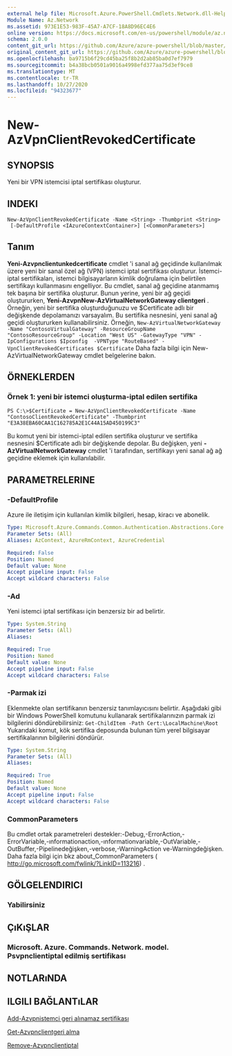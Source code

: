 ```yaml
---
external help file: Microsoft.Azure.PowerShell.Cmdlets.Network.dll-Help.xml
Module Name: Az.Network
ms.assetid: 973E1E53-983F-45A7-A7CF-18A8D96EC4E6
online version: https://docs.microsoft.com/en-us/powershell/module/az.network/new-azvpnclientrevokedcertificate
schema: 2.0.0
content_git_url: https://github.com/Azure/azure-powershell/blob/master/src/Network/Network/help/New-AzVpnClientRevokedCertificate.md
original_content_git_url: https://github.com/Azure/azure-powershell/blob/master/src/Network/Network/help/New-AzVpnClientRevokedCertificate.md
ms.openlocfilehash: ba9715b6f29cd45ba25f8b2d2ab85ba0d7ef7979
ms.sourcegitcommit: b4a38bcb0501a9016a4998efd377aa75d3ef9ce8
ms.translationtype: MT
ms.contentlocale: tr-TR
ms.lasthandoff: 10/27/2020
ms.locfileid: "94323677"
---
```

# New-AzVpnClientRevokedCertificate

## SYNOPSIS
Yeni bir VPN istemcisi iptal sertifikası oluşturur.

## INDEKI

```
New-AzVpnClientRevokedCertificate -Name <String> -Thumbprint <String>
 [-DefaultProfile <IAzureContextContainer>] [<CommonParameters>]
```

## Tanım
**Yeni-Azvpnclientunkedcertificate** cmdlet 'i sanal ağ geçidinde kullanılmak üzere yeni bir sanal özel ağ (VPN) istemci iptal sertifikası oluşturur.
İstemci-iptal sertifikaları, istemci bilgisayarların kimlik doğrulama için belirtilen sertifikayı kullanmasını engelliyor.
Bu cmdlet, sanal ağ geçidine atanmamış tek başına bir sertifika oluşturur.
Bunun yerine, yeni bir ağ geçidi oluştururken, **Yeni-AzvpnNew-AzVirtualNetworkGateway clientgeri** .
Örneğin, yeni bir sertifika oluşturduğunuzu ve $Certificate adlı bir değişkende depolamanızı varsayalım.
Bu sertifika nesnesini, yeni sanal ağ geçidi oluştururken kullanabilirsiniz.
Örneğin, `New-AzVirtualNetworkGateway -Name "ContosoVirtualGateway" -ResourceGroupName "ContosoResourceGroup" -Location "West US" -GatewayType "VPN" -IpConfigurations $Ipconfig  -VPNType "RouteBased" -VpnClientRevokedCertificates $Certificate`
Daha fazla bilgi için New-AzVirtualNetworkGateway cmdlet belgelerine bakın.

## ÖRNEKLERDEN

### Örnek 1: yeni bir istemci oluşturma-iptal edilen sertifika
```
PS C:\>$Certificate = New-AzVpnClientRevokedCertificate -Name "ContosoClientRevokedCertificate" -Thumbprint "E3A38EBA60CAA1C162785A2E1C44A15AD450199C3"
```

Bu komut yeni bir istemci-iptal edilen sertifika oluşturur ve sertifika nesnesini $Certificate adlı bir değişkende depolar.
Bu değişken, yeni **-AzVirtualNetworkGateway** cmdlet 'i tarafından, sertifikayı yeni sanal ağ ağ geçidine eklemek için kullanılabilir.

## PARAMETRELERINE

### -DefaultProfile
Azure ile iletişim için kullanılan kimlik bilgileri, hesap, kiracı ve abonelik.

```yaml
Type: Microsoft.Azure.Commands.Common.Authentication.Abstractions.Core.IAzureContextContainer
Parameter Sets: (All)
Aliases: AzContext, AzureRmContext, AzureCredential

Required: False
Position: Named
Default value: None
Accept pipeline input: False
Accept wildcard characters: False
```

### -Ad
Yeni istemci iptal sertifikası için benzersiz bir ad belirtir.

```yaml
Type: System.String
Parameter Sets: (All)
Aliases:

Required: True
Position: Named
Default value: None
Accept pipeline input: False
Accept wildcard characters: False
```

### -Parmak izi
Eklenmekte olan sertifikanın benzersiz tanımlayıcısını belirtir.
Aşağıdaki gibi bir Windows PowerShell komutunu kullanarak sertifikalarınızın parmak izi bilgilerini döndürebilirsiniz: `Get-ChildItem -Path Cert:\LocalMachine\Root`
Yukarıdaki komut, kök sertifika deposunda bulunan tüm yerel bilgisayar sertifikalarının bilgilerini döndürür.

```yaml
Type: System.String
Parameter Sets: (All)
Aliases:

Required: True
Position: Named
Default value: None
Accept pipeline input: False
Accept wildcard characters: False
```

### CommonParameters
Bu cmdlet ortak parametreleri destekler:-Debug,-ErrorAction,-ErrorVariable,-ınformationaction,-ınformationvariable,-OutVariable,-OutBuffer,-Pipelinedeğişken,-verbose,-WarningAction ve-Warningdeğişken. Daha fazla bilgi için bkz about_CommonParameters ( http://go.microsoft.com/fwlink/?LinkID=113216) .

## GÖLGELENDIRICI

### Yabilirsiniz

## ÇıKıŞLAR

### Microsoft. Azure. Commands. Network. model. Psvpnclientiptal edilmiş sertifikası

## NOTLARıNDA

## ILGILI BAĞLANTıLAR

[Add-Azvpnistemci geri alınamaz sertifikası](./Add-AzVpnClientRevokedCertificate.md)

[Get-Azvpnclientgeri alma](./Get-AzVpnClientRevokedCertificate.md)

[Remove-Azvpnclientiptal](./Remove-AzVpnClientRevokedCertificate.md)


